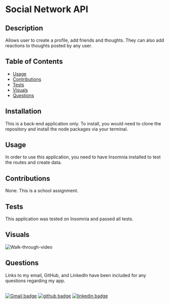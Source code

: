 
# Social Network API

## Description
Allows user to create a profile, add friends and thoughts. They can also add reactions to thoughts posted by any user.

## Table of Contents
 * [Usage](#usage)
 * [Contributions](#contributions)
 * [Tests](#tests)
 * [Visuals](#visuals)
 * [Questions](#questions)

## Installation
This is a back-end application only. To install, you would need to clone the repository and install the node packages via your terminal.

## Usage
In order to use this application, you need to have Insomnia installed to test the routes and create data.

## Contributions 
None. This is a school assignment.

## Tests 
This application was tested on Insomnia and passed all tests.

## Visuals
![Walk-through-video](https://drive.google.com/file/d/1vkmHrOrGARHbGnq5sbfmXzm5gfWhp7Wr/preview)

## Questions
Links to my email, GitHub, and LinkedIn have been included for any questions regarding my app. 

<br> [![Gmail badge](https://img.shields.io/badge/Gmail-D14836?style=for-the-badge&logo=gmail&logoColor=white)](mailto:gersen.marissa@gmail.com)
[![github badge](https://img.shields.io/badge/GitHub-100000?style=for-the-badge&logo=github&logoColor=white)](https://github.com/marissacraig)
[![linkedin badge](https://img.shields.io/badge/LinkedIn-0077B5?style=for-the-badge&logo=linkedin&logoColor=white)](https://www.linkedin.com/in/www.linkedin.com/in/marissa-craig-59557a172)   
